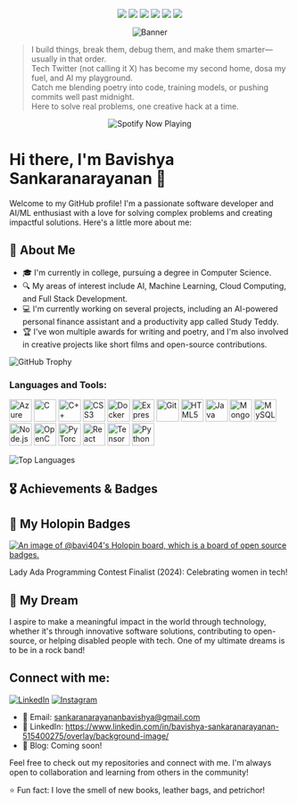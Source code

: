 <!-- Badges -->
<p align="center">
  <img src="https://img.shields.io/badge/status-updating-success?style=for-the-badge" />
  <img src="https://img.shields.io/badge/Node.js-20.x-brightgreen?style=for-the-badge&logo=node.js" />
  <img src="https://img.shields.io/badge/contributors-1-blue?style=for-the-badge" />
  <img src="https://img.shields.io/github/stars/YOUR_GITHUB_USERNAME?style=for-the-badge" />
  <img src="https://img.shields.io/github/forks/YOUR_GITHUB_USERNAME?style=for-the-badge" />
  <img src="https://visitor-badge.laobi.icu/badge?page_id=YOUR_GITHUB_USERNAME.YOUR_GITHUB_USERNAME&style=for-the-badge" />
</p>

<!-- Banner -->
<p align="center">
  <img src="https://in.pinterest.com/pin/332562753754673032/" alt="Banner" />
</p>

<!-- Bio Quote -->
> I build things, break them, debug them, and make them smarter—usually in that order.  
> Tech Twitter (not calling it X) has become my second home, dosa my fuel, and AI my playground.  
> Catch me blending poetry into code, training models, or pushing commits well past midnight.  
> Here to solve real problems, one creative hack at a time.

<!-- Spotify Status -->
<p align="center">
  <img src="https://spotify-github-profile.vercel.app/api/view?uid=YOUR_SPOTIFY_ID&cover_image=false&theme=default&show_offline=true&background_color=121212&interchange=false&bar_color=53b14f&bar_color_cover=false" alt="Spotify Now Playing" />
</p>

# Hi there, I'm Bavishya Sankaranarayanan 👋

Welcome to my GitHub profile! I'm a passionate software developer and AI/ML enthusiast with a love for solving complex problems and creating impactful solutions. Here's a little more about me:

## 🌱 About Me

- 🎓 I'm currently in college, pursuing a degree in Computer Science.
- 🔍 My areas of interest include AI, Machine Learning, Cloud Computing, and Full Stack Development.
- 💻 I'm currently working on several projects, including an AI-powered personal finance assistant and a productivity app called Study Teddy.
- 🏆 I've won multiple awards for writing and poetry, and I'm also involved in creative projects like short films and open-source contributions.

![GitHub Trophy](https://github-profile-trophy.vercel.app/?username=bavi404&theme=onedark&margin-w=15&margin-h=15)

### Languages and Tools:

<p align="left">
  <img src="https://cdn.jsdelivr.net/gh/devicons/devicon/icons/azure/azure-original.svg" alt="Azure" width="40" height="40"/>
  <img src="https://cdn.jsdelivr.net/gh/devicons/devicon/icons/c/c-original.svg" alt="C" width="40" height="40"/>
  <img src="https://cdn.jsdelivr.net/gh/devicons/devicon/icons/cplusplus/cplusplus-original.svg" alt="C++" width="40" height="40"/>
  <img src="https://cdn.jsdelivr.net/gh/devicons/devicon/icons/css3/css3-original.svg" alt="CSS3" width="40" height="40"/>
  <img src="https://cdn.jsdelivr.net/gh/devicons/devicon/icons/docker/docker-original.svg" alt="Docker" width="40" height="40"/>
  <img src="https://cdn.jsdelivr.net/gh/devicons/devicon/icons/express/express-original.svg" alt="Express.js" width="40" height="40"/>
  <img src="https://cdn.jsdelivr.net/gh/devicons/devicon/icons/git/git-original.svg" alt="Git" width="40" height="40"/>
  <img src="https://cdn.jsdelivr.net/gh/devicons/devicon/icons/html5/html5-original.svg" alt="HTML5" width="40" height="40"/>
  <img src="https://cdn.jsdelivr.net/gh/devicons/devicon/icons/java/java-original.svg" alt="Java" width="40" height="40"/>
  <img src="https://cdn.jsdelivr.net/gh/devicons/devicon/icons/mongodb/mongodb-original.svg" alt="MongoDB" width="40" height="40"/>
  <img src="https://cdn.jsdelivr.net/gh/devicons/devicon/icons/mysql/mysql-original.svg" alt="MySQL" width="40" height="40"/>
  <img src="https://cdn.jsdelivr.net/gh/devicons/devicon/icons/nodejs/nodejs-original.svg" alt="Node.js" width="40" height="40"/>
  <img src="https://cdn.jsdelivr.net/gh/devicons/devicon/icons/opencv/opencv-original.svg" alt="OpenCV" width="40" height="40"/>
  <img src="https://cdn.jsdelivr.net/gh/devicons/devicon/icons/pytorch/pytorch-original.svg" alt="PyTorch" width="40" height="40"/>
  <img src="https://cdn.jsdelivr.net/gh/devicons/devicon/icons/react/react-original.svg" alt="React" width="40" height="40"/>
  <img src="https://cdn.jsdelivr.net/gh/devicons/devicon/icons/tensorflow/tensorflow-original.svg" alt="TensorFlow" width="40" height="40"/>
  <img src="https://cdn.jsdelivr.net/gh/devicons/devicon/icons/python/python-original.svg" alt="Python" width="40" height="40"/>
</p>

![Top Languages](https://github-readme-stats.vercel.app/api/top-langs/?username=bavi404&layout=compact&theme=radical)

## 🎖️ Achievements & Badges

## 🧩 My Holopin Badges

[![An image of @bavi404's Holopin board, which is a board of open source badges.](https://holopin.me/bavi404)](https://holopin.io/@bavi404)

Lady Ada Programming Contest Finalist (2024): Celebrating women in tech!

## 🚀 My Dream

I aspire to make a meaningful impact in the world through technology, whether it's through innovative software solutions, contributing to open-source, or helping disabled people with tech. One of my ultimate dreams is to be in a rock band! 

## Connect with me:
[![LinkedIn](https://img.shields.io/badge/LinkedIn-0077B5?style=for-the-badge&logo=linkedin&logoColor=white)](https://www.linkedin.com/in/bavishya-sankaranarayanan-515400275/)
[![Instagram](https://img.shields.io/badge/Instagram-E4405F?style=for-the-badge&logo=instagram&logoColor=white)](https://www.instagram.com/bavi404notfound)


- 📧 Email: sankaranarayananbavishya@gmail.com
- 💼 LinkedIn: https://www.linkedin.com/in/bavishya-sankaranarayanan-515400275/overlay/background-image/
- 📝 Blog: Coming soon!

Feel free to check out my repositories and connect with me. I'm always open to collaboration and learning from others in the community!



⭐️ Fun fact: I love the smell of new books, leather bags, and petrichor!
